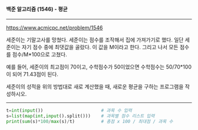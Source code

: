 #### 백준 알고리즘 (1546) - 평균

---

https://www.acmicpc.net/problem/1546

세준이는 기말고사를 망쳤다. 세준이는 점수를 조작해서 집에 가져가기로 했다. 일단 세준이는 자기 점수 중에 최댓값을 골랐다. 이 값을 M이라고 한다. 그리고 나서 모든 점수를 점수/M*100으로 고쳤다.

예를 들어, 세준이의 최고점이 70이고, 수학점수가 50이었으면 수학점수는 50/70*100이 되어 71.43점이 된다.

세준이의 성적을 위의 방법대로 새로 계산했을 때, 새로운 평균을 구하는 프로그램을 작성하시오.

---

```python
t=int(input())                      # 과목 수 입력
s=list(map(int,input().split()))    # 과목별 점수 리스트 입력
print(sum(s)*100/max(s)/t)          # 총점 x 100 / 최대점 / 과목 수
```

